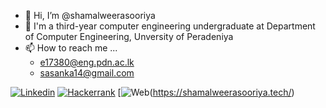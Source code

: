 - 👋 Hi, I’m @shamalweerasooriya
- 👀 I'm a third-year computer engineering undergraduate at Department of Computer Engineering, Unversity of Peradeniya
- 📫 How to reach me ...
  - e17380@eng.pdn.ac.lk
  - sasanka14@gmail.com
 
[![Linkedin](https://dinuransika.github.io/assets/img/linkedin-128.png)](https://www.linkedin.com/in/shamal-weerasooriya/)
[![Hackerrank](https://dinuransika.github.io/assets/img/hackerrank-128.png)](https://www.hackerrank.com/sasanka14)
[![Web](https://www.google.com/url?sa=i&url=https%3A%2F%2Fwww.rawpixel.com%2Fsearch%2Fweb%2520icons&psig=AOvVaw3-sCiuxOS--WcuElIO8ckb&ust=1667363140412000&source=images&cd=vfe&ved=0CAwQjRxqFwoTCOiH9-6RjPsCFQAAAAAdAAAAABAE)(https://shamalweerasooriya.tech/)


<!---
shamalweerasooriya/shamalweerasooriya is a ✨ special ✨ repository because its `README.md` (this file) appears on your GitHub profile.
You can click the Preview link to take a look at your changes.
--->
